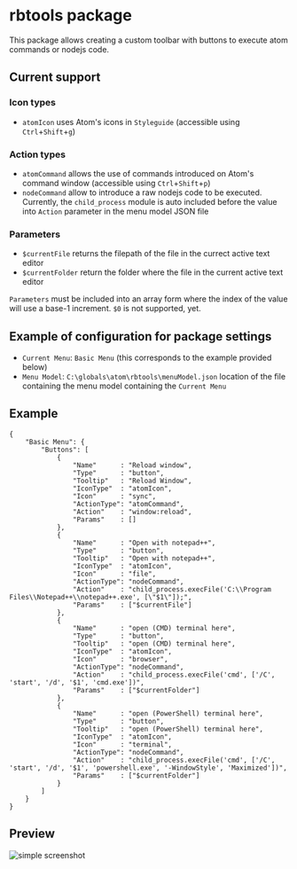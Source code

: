 # rbtools package

This package allows creating a custom toolbar with buttons to execute atom commands or nodejs code.

## Current support

### Icon types

- `atomIcon` uses Atom's icons in `Styleguide` (accessible using `Ctrl`+`Shift`+`g`)

### Action types

- `atomCommand` allows the use of commands introduced on Atom's command window (accessible using `Ctrl`+`Shift`+`p`)
- `nodeCommand` allow to introduce a raw nodejs code to be executed. Currently, the `child_process` module is auto included before the value into `Action` parameter in the menu model JSON file

### Parameters

- `$currentFile` returns the filepath of the file in the currect active text editor
- `$currentFolder` return the folder where the file in the current active text editor

`Parameters` must be included into an array form where the index of the value will use a base-1 increment. `$0` is not supported, yet.

## Example of configuration for package settings

- `Current Menu`: `Basic Menu` (this corresponds to the example provided below)
- `Menu Model`: `C:\globals\atom\rbtools\menuModel.json` location of the file containing the menu model containing the `Current Menu`

## Example

```
{
    "Basic Menu": {
        "Buttons": [
            {
                "Name"      : "Reload window",
                "Type"      : "button",
                "Tooltip"   : "Reload Window",
                "IconType"  : "atomIcon",
                "Icon"      : "sync",
                "ActionType": "atomCommand",
                "Action"    : "window:reload",
                "Params"    : []
            },
            {
                "Name"      : "Open with notepad++",
                "Type"      : "button",
                "Tooltip"   : "Open with notepad++",
                "IconType"  : "atomIcon",
                "Icon"      : "file",
                "ActionType": "nodeCommand",
                "Action"    : "child_process.execFile('C:\\Program Files\\Notepad++\\notepad++.exe', [\"$1\"]);",
                "Params"    : ["$currentFile"]
            },
            {
                "Name"      : "open (CMD) terminal here",
                "Type"      : "button",
                "Tooltip"   : "open (CMD) terminal here",
                "IconType"  : "atomIcon",
                "Icon"      : "browser",
                "ActionType": "nodeCommand",
                "Action"    : "child_process.execFile('cmd', ['/C', 'start', '/d', '$1', 'cmd.exe'])",
                "Params"    : ["$currentFolder"]
            },
            {
                "Name"      : "open (PowerShell) terminal here",
                "Type"      : "button",
                "Tooltip"   : "open (PowerShell) terminal here",
                "IconType"  : "atomIcon",
                "Icon"      : "terminal",
                "ActionType": "nodeCommand",
                "Action"    : "child_process.execFile('cmd', ['/C', 'start', '/d', '$1', 'powershell.exe', '-WindowStyle', 'Maximized'])",
                "Params"    : ["$currentFolder"]
            }
        ]
    }
}

```

## Preview

![simple screenshot](https://github.com/LeonMike/rbtools/blob/master/simple%20preview.png?raw=true)
